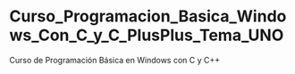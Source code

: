 # Curso_Programacion_Basica_Windows_Con_C_y_C_PlusPlus_Tema_UNO
Curso de Programación Básica en Windows con C y C++
